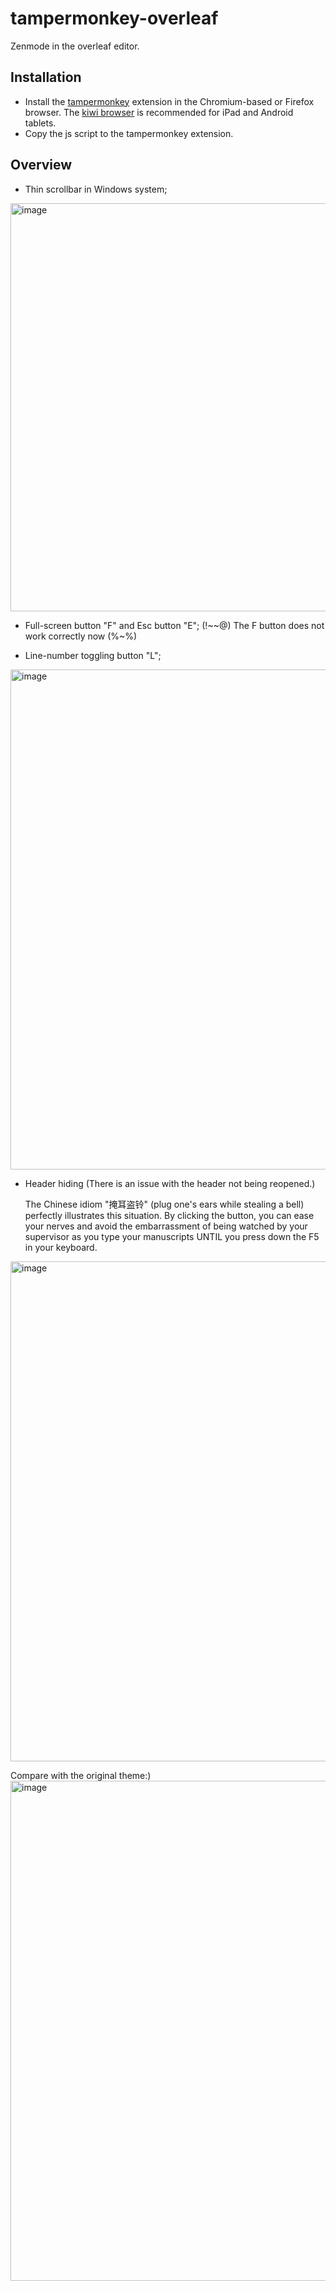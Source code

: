# tampermonkey-overleaf
Zenmode in the overleaf editor.

## Installation
- Install the [tampermonkey](https://tampermonkey.net) extension in the Chromium-based or Firefox browser. The [kiwi browser](https://kiwibrowser.com/) is recommended for iPad and Android tablets.
- Copy the js script to the tampermonkey extension.

## Overview
- Thin scrollbar in Windows system;
<img width="653" alt="image" src="https://user-images.githubusercontent.com/48825214/233638663-8735c5ce-22d1-49ca-aba8-28f2ca0e38f0.png">

- Full-screen button "F" and Esc button "E"; (!~~@) The F button does not work correctly now (%~%)

- Line-number toggling button "L";
<img width="800" alt="image" src="https://user-images.githubusercontent.com/48825214/233638100-c93b8288-7c87-4b16-8f92-c27762eeb98b.png">

- Header hiding (There is an issue with the header not being reopened.)
  
  The Chinese idiom "掩耳盗铃" (plug one's ears while stealing a bell) perfectly illustrates this situation. By clicking the button, you can ease your nerves and avoid the embarrassment of being watched by your supervisor as you type your manuscripts UNTIL you press down the F5 in your keyboard.
  
<img width="800" alt="image" src="https://user-images.githubusercontent.com/48825214/233638974-bd031672-7640-4966-b857-0911a0344df3.png">

Compare with the original theme:)
<img width="800" alt="image" src="https://user-images.githubusercontent.com/48825214/233640047-89fd90bd-d493-4f2f-b655-66fbf1b59877.png">
